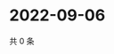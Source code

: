 # 2022-09-06

共 0 条

<!-- BEGIN WEIBO -->
<!-- 最后更新时间 Tue Sep 06 2022 02:21:23 GMT+0800 (China Standard Time) -->

<!-- END WEIBO -->
